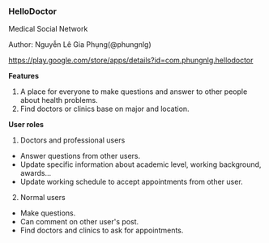 ### HelloDoctor
Medical Social Network

Author: Nguyễn Lê Gia Phụng(@phungnlg)

https://play.google.com/store/apps/details?id=com.phungnlg.hellodoctor

**Features**

1. A place for everyone to make questions and answer to other people about health problems.
2. Find doctors or clinics base on major and location.

**User roles**

1. Doctors and professional users
- Answer questions from other users.
- Update specific information about academic level, working background, awards...
- Update working schedule to accept appointments from other user.
2. Normal users
- Make questions.
- Can comment on other user's post.
- Find doctors and clinics to ask for appointments.
